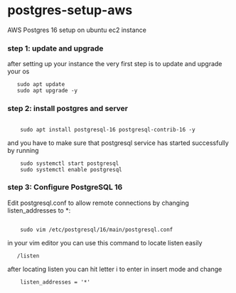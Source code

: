 # postgres-setup-aws
AWS Postgres 16 setup on ubuntu ec2 instance

### step 1: update and upgrade
after setting up your instance the very first step is to update and upgrade your os 

 ```
    sudo apt update
    sudo apt upgrade -y
   ```

### step 2: install postgres and server

```

    sudo apt install postgresql-16 postgresql-contrib-16 -y

```

and you have to make sure that postgresql service has started successfully by running

```
    sudo systemctl start postgresql
    sudo systemctl enable postgresql

```   

### step 3: Configure PostgreSQL 16
Edit postgresql.conf to allow remote connections by changing listen_addresses to *:

```

    sudo vim /etc/postgresql/16/main/postgresql.conf

```
in your vim editor you can use this command to locate listen easily

```
   /listen

```   

after locating listen you can hit letter i to enter in insert mode and change 

```
    listen_addresses = '*'

```




